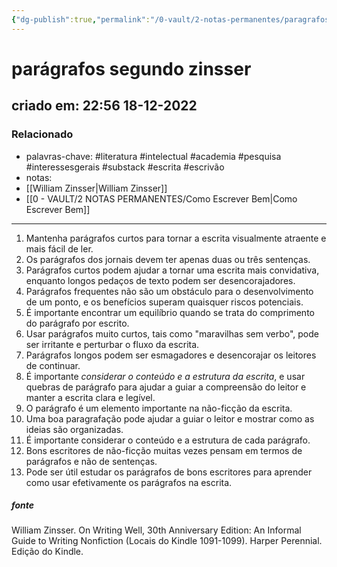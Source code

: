 ```yaml
---
{"dg-publish":true,"permalink":"/0-vault/2-notas-permanentes/paragrafos-segundo-zinsser/","tags":["permanente","literatura","intelectual","academia","pesquisa","interessesgerais","substack","escrita","escrivão"],"dgHomeLink":true,"dgShowLocalGraph":true,"dgShowFileTree":true,"dgEnableSearch":true,"noteIcon":""}
---
```


# parágrafos segundo zinsser
## criado em: 22:56 18-12-2022

### Relacionado
- palavras-chave: #literatura #intelectual #academia #pesquisa #interessesgerais #substack #escrita #escrivão 
- notas: 
- [[William Zinsser\|William Zinsser]]
- [[0 - VAULT/2 NOTAS PERMANENTES/Como Escrever Bem\|Como Escrever Bem]]
---
1.  Mantenha parágrafos curtos para tornar a escrita visualmente atraente e mais fácil de ler.
2.  Os parágrafos dos jornais devem ter apenas duas ou três sentenças.
3.  Parágrafos curtos podem ajudar a tornar uma escrita mais convidativa, enquanto longos pedaços de texto podem ser desencorajadores.
4.  Parágrafos frequentes não são um obstáculo para o desenvolvimento de um ponto, e os benefícios superam quaisquer riscos potenciais.
5.  É importante encontrar um equilíbrio quando se trata do comprimento do parágrafo por escrito.
6.  Usar parágrafos muito curtos, tais como "maravilhas sem verbo", pode ser irritante e perturbar o fluxo da escrita.
7.  Parágrafos longos podem ser esmagadores e desencorajar os leitores de continuar.
8.  É importante *considerar o conteúdo e a estrutura da escrita*, e usar quebras de parágrafo para ajudar a guiar a compreensão do leitor e manter a escrita clara e legível.
9.  O parágrafo é um elemento importante na não-ficção da escrita.
10.  Uma boa paragrafação pode ajudar a guiar o leitor e mostrar como as ideias são organizadas.
11.  É importante considerar o conteúdo e a estrutura de cada parágrafo.
12.  Bons escritores de não-ficção muitas vezes pensam em termos de parágrafos e não de sentenças.
13.  Pode ser útil estudar os parágrafos de bons escritores para aprender como usar efetivamente os parágrafos na escrita.


##### fonte
William Zinsser. On Writing Well, 30th Anniversary Edition: An Informal Guide to Writing Nonfiction (Locais do Kindle 1091-1099). Harper Perennial. Edição do Kindle. 